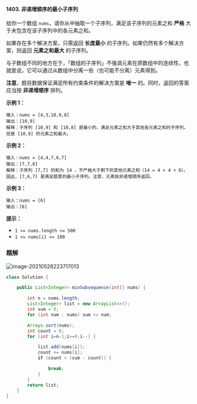 #### 1403. 非递增顺序的最小子序列

给你一个数组 `nums`，请你从中抽取一个子序列，满足该子序列的元素之和 **严格** 大于未包含在该子序列中的各元素之和。

如果存在多个解决方案，只需返回 **长度最小** 的子序列。如果仍然有多个解决方案，则返回 **元素之和最大** 的子序列。

与子数组不同的地方在于，「数组的子序列」不强调元素在原数组中的连续性，也就是说，它可以通过从数组中分离一些（也可能不分离）元素得到。

**注意**，题目数据保证满足所有约束条件的解决方案是 **唯一** 的。同时，返回的答案应当按 **非递增顺序** 排列。

**示例 1：**

```shell
输入：nums = [4,3,10,9,8]
输出：[10,9] 
解释：子序列 [10,9] 和 [10,8] 是最小的、满足元素之和大于其他各元素之和的子序列。但是 [10,9] 的元素之和最大。 
```

**示例 2：**

```shell
输入：nums = [4,4,7,6,7]
输出：[7,7,6] 
解释：子序列 [7,7] 的和为 14 ，不严格大于剩下的其他元素之和（14 = 4 + 4 + 6）。因此，[7,6,7] 是满足题意的最小子序列。注意，元素按非递增顺序返回。 
```

**示例 3：**

```shell
输入：nums = [6]
输出：[6]
```

**提示：**

- `1 <= nums.length <= 500`
- `1 <= nums[i] <= 100`



### 题解

![image-20210528223717013](http://gitlab.wsh-study.com/xp-study/LeeteCode/-/blob/master/贪心算法/images/非递增顺序的最小子序列/1.jpg)

```java
class Solution {

    public List<Integer> minSubsequence(int[] nums) {

        int n = nums.length;
        List<Integer> list = new ArrayList<>();
        int sum = 0;
        for (int num : nums) sum += num;

        Arrays.sort(nums);
        int count = 0;
        for (int i=n-1;i>=0;i--) {

            list.add(nums[i]);
            count += nums[i];
            if (count > (sum - count)) {

                break;
            }
        }
        return list;
    }
}
```


